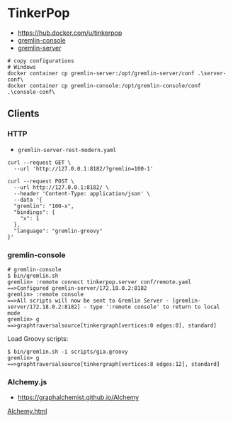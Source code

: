 # TinkerPop

- https://hub.docker.com/u/tinkerpop
- [gremlin-console](https://tinkerpop.apache.org/docs/current/reference/#gremlin-console)
- [gremlin-server](https://tinkerpop.apache.org/docs/current/reference/#gremlin-server)


```shell
# copy configurations
# Windows
docker container cp gremlin-server:/opt/gremlin-server/conf .\server-conf\
docker container cp gremlin-console:/opt/gremlin-console/conf .\console-conf\
```

## Clients

### HTTP

- `gremlin-server-rest-modern.yaml`

```shell
curl --request GET \
  --url 'http://127.0.0.1:8182/?gremlin=100-1'

curl --request POST \
  --url http://127.0.0.1:8182/ \
  --header 'Content-Type: application/json' \
  --data '{
  "gremlin": "100-x",
  "bindings": {
    "x": 1
  },
  "language": "gremlin-groovy"
}'
```

### gremlin-console

```shell
# gremlin-console
$ bin/gremlin.sh
gremlin> :remote connect tinkerpop.server conf/remote.yaml
==>Configured gremlin-server/172.18.0.2:8182
gremlin> :remote console
==>All scripts will now be sent to Gremlin Server - [gremlin-server/172.18.0.2:8182] - type ':remote console' to return to local mode
gremlin> g
==>graphtraversalsource[tinkergraph[vertices:0 edges:0], standard]
```

Load Groovy scripts:

```shell
$ bin/gremlin.sh -i scripts/gia.groovy
gremlin> g
==>graphtraversalsource[tinkergraph[vertices:8 edges:12], standard]
```

### Alchemy.js

- https://graphalchemist.github.io/Alchemy

[Alchemy.html](./clients/Alchemy/Alchemy.html)

